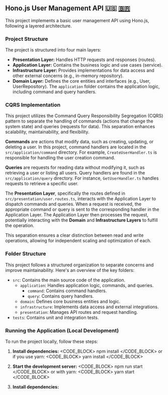 ## Hono.js User Management API 🇺🇸 [🇧🇷](README-pt-br.md)


This project implements a basic user management API using Hono.js, following a layered architecture.

### Project Structure

The project is structured into four main layers:

*   **Presentation Layer:** Handles HTTP requests and responses (routes).
*   **Application Layer:** Contains the business logic and use cases (service).
*   **Infrastructure Layer:** Provides implementations for data access and other external concerns (e.g., in-memory repository).
*   **Domain Layer:** Defines the core entities and interfaces (e.g., User, UserRepository).
The `application` folder contains the application logic, including command and query handlers.

### CQRS Implementation

This project utilizes the Command Query Responsibility Segregation (CQRS) pattern to separate the handling of commands (actions that change the system state) and queries (requests for data). This separation enhances scalability, maintainability, and flexibility.

**Commands** are actions that modify data, such as creating, updating, or deleting a user. In this project, command handlers are located in the `src/application/command` directory. For example, `CreateUserHandler.ts` is responsible for handling the user creation command.

**Queries** are requests for reading data without modifying it, such as retrieving a user or listing all users. Query handlers are found in the `src/application/query` directory. For instance, `GetUserHandler.ts` handles requests to retrieve a specific user.

The **Presentation Layer**, specifically the routes defined in `src/presentation/user.routes.ts`, interacts with the Application Layer to dispatch commands and queries. When a request is received, the appropriate command or query is sent to the corresponding handler in the Application Layer. The Application Layer then processes the request, potentially interacting with the **Domain** and **Infrastructure Layers** to fulfill the operation.

This separation ensures a clear distinction between read and write operations, allowing for independent scaling and optimization of each.


### Folder Structure

This project follows a structured organization to separate concerns and improve maintainability. Here's an overview of the key folders:

- `src`: Contains the main source code of the application.
  - `application`:  Handles application logic, commands, and queries.
    - `command`: Contains command handlers.
    - `query`: Contains query handlers.
  - `domain`: Defines core business entities and logic.
  - `infrastructure`: Implements data access and external integrations.
  - `presentation`: Manages API routes and request handling.
- `tests`: Contains unit and integration tests.


### Running the Application (Local Development)

To run the project locally, follow these steps:

1.  **Install dependencies:**
    <CODE_BLOCK> npm install </CODE_BLOCK> or if you use yarn: <CODE_BLOCK> yarn install </CODE_BLOCK>
2.  **Start the development server:**
    <CODE_BLOCK> npm run start </CODE_BLOCK> or with yarn: <CODE_BLOCK> yarn start </CODE_BLOCK>



1.  **Install dependencies:**
    
